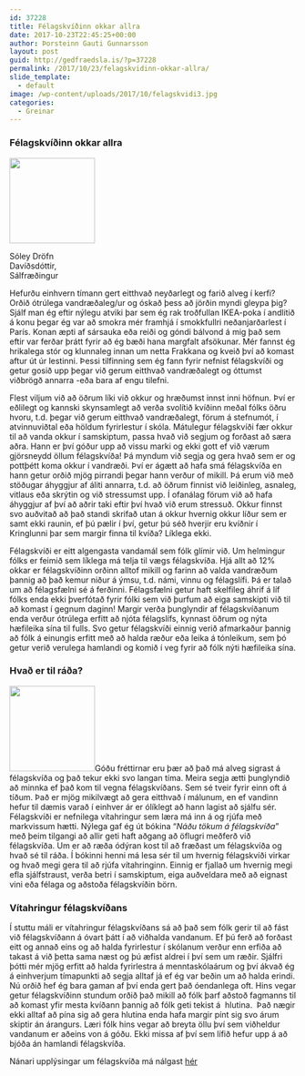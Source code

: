 ```yaml
---
id: 37228
title: Félagskvíðinn okkar allra
date: 2017-10-23T22:45:25+00:00
author: Þorsteinn Gauti Gunnarsson
layout: post
guid: http://gedfraedsla.is/?p=37228
permalink: /2017/10/23/felagskvidinn-okkar-allra/
slide_template:
  - default
image: /wp-content/uploads/2017/10/felagskvidi3.jpg
categories:
  - Greinar
---
```

### **Félagskvíðinn okkar allra**

<div id="attachment_36495" style="width: 160px" class="wp-caption alignright">
  <img class="size-thumbnail wp-image-36495" src="http://gedfraedsla.is/wp-content/uploads/2017/01/unnamed-150x150.jpg" alt="" width="150" height="150" />
  
  <p class="wp-caption-text">
    Sóley Dröfn Davíðsdóttir, Sálfræðingur
  </p>
</div>

Hefurðu einhvern tímann gert eitthvað neyðarlegt og farið alveg í kerfi? Orðið ótrúlega vandræðaleg/ur og óskað þess að jörðin myndi gleypa þig? Sjálf man ég eftir nýlegu atviki þar sem ég rak troðfullan IKEA-poka í andlitið á konu þegar ég var að smokra mér framhjá í smokkfullri neðanjarðarlest í París. Konan æpti af sársauka eða reiði og góndi bálvond á mig það sem eftir var ferðar þrátt fyrir að ég bæði hana margfalt afsökunar. Mér fannst ég hrikalega stór og klunnaleg innan um netta Frakkana og kveið því að komast aftur út úr lestinni. Þessi tilfinning sem ég fann fyrir nefnist félagskvíði og getur gosið upp þegar við gerum eitthvað vandræðalegt og óttumst viðbrögð annarra -eða bara af engu tilefni.

Flest viljum við að öðrum líki við okkur og hræðumst innst inni höfnun. Því er eðlilegt og kannski skynsamlegt að verða svolítið kvíðinn meðal fólks öðru hvoru, t.d. þegar við gerum eitthvað vandræðalegt, förum á stefnumót, í atvinnuviðtal eða höldum fyrirlestur í skóla. Mátulegur félagskvíði fær okkur til að vanda okkur í samskiptum, passa hvað við segjum og forðast að særa aðra. Hann er því góður upp að vissu marki og ekki gott ef við værum gjörsneydd öllum félagskvíða! Þá myndum við segja og gera hvað sem er og pottþétt koma okkur í vandræði. Því er ágætt að hafa smá félagskvíða en hann getur orðið mjög pirrandi þegar hann verður of mikill. Þá erum við með stöðugar áhyggjur af áliti annarra, t.d. að öðrum finnist við leiðinleg, asnaleg, vitlaus eða skrýtin og við stressumst upp. Í ofanálag förum við að hafa áhyggjur af því að aðrir taki eftir því hvað við erum stressuð. Okkur finnst svo auðvitað að það standi skrifað utan á okkur hvernig okkur líður sem er samt ekki raunin, ef þú pælir í því, getur þú séð hverjir eru kvíðnir í Kringlunni þar sem margir finna til kvíða? Líklega ekki.

Félagskvíði er eitt algengasta vandamál sem fólk glímir við. Um helmingur fólks er feimið sem líklega má telja til vægs félagskvíða. Hjá allt að 12% okkar er félagskvíðinn orðinn alltof mikill og farinn að valda vandræðum þannig að það kemur niður á ýmsu, t.d. námi, vinnu og félagslífi. Þá er talað um að félagsfælni sé á ferðinni. Félagsfælni getur haft skelfileg áhrif á líf fólks enda ekki þverfótað fyrir fólki sem við þurfum að eiga samskipti við til að komast í gegnum daginn! Margir verða þunglyndir af félagskvíðanum enda verður ótrúlega erfitt að njóta félagslífs, kynnast öðrum og nýta hæfileika sína til fulls. Svo getur félagskvíði einnig verið afmarkaður þannig að fólk á einungis erfitt með að halda ræður eða leika á tónleikum, sem þó getur verið verulega hamlandi og komið í veg fyrir að fólk nýti hæfileika sína.

### Hvað er til ráða?

<img class="alignright size-thumbnail wp-image-37230" src="http://gedfraedsla.is/wp-content/uploads/2017/10/Nadutokumafelagskvida_kapa-150x150.jpg" alt="" width="150" height="150" />Góðu fréttirnar eru þær að það má alveg sigrast á félagskvíða og það tekur ekki svo langan tíma. Meira segja ætti þunglyndið að minnka ef það kom til vegna félagskvíðans. Sem sé tveir fyrir einn oft á tíðum. Það er mjög mikilvægt að gera eitthvað í málunum, en ef vandinn hefur til dæmis varað í einhver ár er ólíklegt að hann lagist að sjálfu sér. Félagskvíði er nefnilega vítahringur sem læra má inn á og rjúfa með markvissum hætti. Nýlega gaf ég út bókina &#8220;_Náðu tökum á félagskvíða_&#8221; með þeim tilgangi að allir geti haft aðgang að öflugri meðferð við félagskvíða. Um er að ræða ódýran kost til að fræðast um félagskvíða og hvað sé til ráða. Í bókinni henni má lesa sér til um hvernig félagskvíði virkar og hvað megi gera til að rjúfa vítahringinn. Einnig er fjallað um hvernig megi efla sjálfstraust, verða betri í samskiptum, eiga auðveldara með að eignast vini eða félaga og aðstoða félagskvíðin börn.

### Vítahringur félagskvíðans

Í stuttu máli er vítahringur félagskvíðans sá að það sem fólk gerir til að fást við félagskvíðann á óvart þátt í að viðhalda vandanum. Ef þú ferð að forðast eitt og annað eins og að halda fyrirlestur í skólanum verður enn erfiða að takast á við þetta sama næst og þú æfist aldrei í því sem um ræðir. Sjálfri þótti mér mjög erfitt að halda fyrirlestra á menntaskólaárum og því ákvað ég á einhverjum tímapunkti að segja alltaf já ef ég var beðin um að halda erindi. Nú orðið hef ég bara gaman af því enda gert það óendanlega oft. Hins vegar getur félagskvíðinn stundum orðið það mikill að fólk þarf aðstoð fagmanns til að komast yfir mesta kvíðann þannig að fólk geti tekist á  hlutina.  Það nægir ekki alltaf að pína sig að gera hlutina enda hafa margir pínt sig svo árum skiptir án árangurs. Læri fólk hins vegar að breyta öllu því sem viðheldur vandanum er aðeins von á góðu. Ekki missa af því sem lífið hefur upp á að bjóða án hamlandi félagskvíða.

Nánari upplýsingar um félagskvíða má nálgast [hér](http://gedfraedsla.is/gedfraedsla/felagsfaelni/)